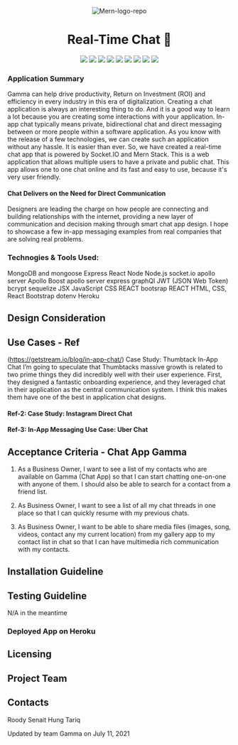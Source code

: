 <p align="center"> 
  <img src="https://i.ibb.co/T1B2pf5/Mern-logo-repo.png" alt="Mern-logo-repo">
</p>

<h1 align="center">Real-Time Chat 👋</h1>

<p align="center">
    <img src="https://img.shields.io/badge/javascript-yellow" />
    <img src="https://img.shields.io/badge/mongoDB-purple" />
    <img src="https://img.shields.io/badge/express-red" />
    <img src="https://img.shields.io/badge/react-green" />
    <img src="https://img.shields.io/badge/react-redux-pink" />
    <img src="https://img.shields.io/badge/react-green" />
    <img src="https://img.shields.io/badge/node-gray" />
    <img src="https://img.shields.io/badge/graphQL-yellow" />
    <img src="https://img.shields.io/badge/apollo-blue" />
</p>
  

### Application Summary

Gamma can help drive productivity, Return on Investment (ROI) and efficiency in every industry in this era of digitalization. Creating a chat application is always an interesting thing to do. And it is a good way to learn a lot because you are creating some interactions with your application. In-app chat typically means private, bidirectional chat and direct messaging between or more people within a software application. As you know with the release of a few technologies, we can create such an application without any hassle. It is easier than ever. So, we have created a real-time chat app that is powered by Socket.IO and Mern Stack. This is a web application that allows multiple users to have a private and public chat. This app allows one to one chat online and its fast and easy to use, because it's very user friendly. 

#### Chat Delivers on the Need for Direct Communication
Designers are leading the charge on how people are connecting and building relationships with the internet, providing a new layer of communication and decision making through smart chat app design. I hope to showcase a few in-app messaging examples from real companies that are solving real problems.

### Technogies & Tools Used:
MongoDB and mongoose
Express
React 
Node
Node.js
socket.io
apollo server
Apollo Boost
apollo server express
graphQl
JWT (JSON Web Token)
bcrypt
sequelize
JSX
JavaScript
CSS
REACT bootsrap
REACT
HTML, CSS, React Bootstrap
dotenv
Heroku

## Design Consideration

## Use Cases - Ref 
(https://getstream.io/blog/in-app-chat/)
Case Study: Thumbtack In-App Chat
I’m going to speculate that Thumbtacks massive growth is related to two prime things they did incredibly well with their user experience. First, they designed a fantastic onboarding experience, and they leveraged chat in their application as the central communication system. I think this makes them have one of the best in application chat designs.
#### Ref-2: Case Study: Instagram Direct Chat
#### Ref-3:	In-App Messaging Use Case: Uber Chat

## Acceptance Criteria - Chat App Gamma

1.	As a Business Owner, I want to see a list of my contacts who are available on Gamma (Chat App) so that I can start chatting one-on-one with anyone of them. I should also be able to search for a contact from a friend list.

2.	As Business Owner, I want to see a list of all my chat threads in one place so that I can quickly resume with my previous chats.
 
3. As Business Owner, I want to be able to share media files (images, song, videos, contact any my current location) from my gallery app to my contact list in chat so that I can have multimedia rich communication with my contacts.

## Installation Guideline

## Testing Guideline
N/A in the meantime

### Deployed App on Heroku

## Licensing

## Project Team

## Contacts

Roody
Senait
Hung
Tariq

Updated by team Gamma on July 11, 2021
